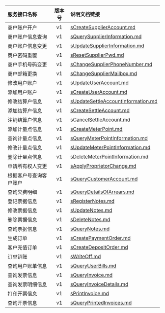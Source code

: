   
| 服务接口名称 | 版本号 | 说明文档链接 |  
| :----------------- | :-----: | :---------------- |  
| 商户账户开户 | v1 | [sCreateSupplierAccount.md](https://github.com/Zhang-Monica/gitMd/blob/master/supplier-v1/sCreateSupplierAccount.md) |  
| 商户账户信息查询 | v1 | [sQuerySupplierInformation.md](https://github.com/Zhang-Monica/gitMd/blob/master/supplier-v1/sQuerySupplierInformation.md) |  
| 商户账户信息变更 | v1 | [sUpdateSupplierInformation.md](https://github.com/Zhang-Monica/gitMd/blob/master/supplier-v1/sUpdateSupplierInformation.md) |  
| 商户密码重置 | v1 | [sResetSupplierPwd.md](https://github.com/Zhang-Monica/gitMd/blob/master/supplier-v1/sResetSupplierPwd.md) |  
| 商户手机号码变更 | v1 | [sChangeSupplierPhoneNumber.md](https://github.com/Zhang-Monica/gitMd/blob/master/supplier-v1/sChangeSupplierPhoneNumber.md) |  
| 商户邮箱更换 | v1 | [sChangeSupplierMailbox.md](https://github.com/Zhang-Monica/gitMd/blob/master/supplier-v1/sChangeSupplierMailbox.md) |  
| 修改用户账户 | v1 | [sUpdateUserAccount.md](https://github.com/Zhang-Monica/gitMd/blob/master/supplier-v1/sUpdateUserAccount.md) |  
| 添加用户账户 | v1 | [sCreateUserAccount.md](https://github.com/Zhang-Monica/gitMd/blob/master/supplier-v1/sCreateUserAccount.md) |  
| 修改结算户信息 | v1 | [sUpdateSettleAccountInformation.md](https://github.com/Zhang-Monica/gitMd/blob/master/supplier-v1/sUpdateSettleAccountInformation.md) |  
| 添加结算户信息 | v1 | [sCreateSettleAccount.md](https://github.com/Zhang-Monica/gitMd/blob/master/supplier-v1/sCreateSettleAccount.md) |  
| 注销结算户信息 | v1 | [sCancelSettleAccount.md](https://github.com/Zhang-Monica/gitMd/blob/master/supplier-v1/sCancelSettleAccount.md) |  
| 添加计量点信息 | v1 | [sCreateMeterPoint.md](https://github.com/Zhang-Monica/gitMd/blob/master/supplier-v1/sCreateMeterPoint.md) |  
| 查询计量点信息 | v1 | [sQueryMeterPointInformation.md](https://github.com/Zhang-Monica/gitMd/blob/master/supplier-v1/sQueryMeterPointInformation.md) |  
| 修改计量点信息 | v1 | [sUpdateMeterPointInformation.md](https://github.com/Zhang-Monica/gitMd/blob/master/supplier-v1/sUpdateMeterPointInformation.md) |  
| 删除计量点信息 | v1 | [sDeleteMeterPointInformation.md](https://github.com/Zhang-Monica/gitMd/blob/master/supplier-v1/sDeleteMeterPointInformation.md) |  
| 申请所有权人变更 | v1 | [sApplyProprietorChange.md](https://github.com/Zhang-Monica/gitMd/blob/master/supplier-v1/sApplyProprietorChange.md) |  
| 根据客户号查询客户账户 | v1 | [sQueryCustomerAccount.md](https://github.com/Zhang-Monica/gitMd/blob/master/supplier-v1/sQueryCustomerAccount.md) |  
| 查询欠费明细 | v1 | [sQueryDetailsOfArrears.md](https://github.com/Zhang-Monica/gitMd/blob/master/supplier-v1/sQueryDetailsOfArrears.md) |  
| 登记票据信息 | v1 | [sRegisterNotes.md](https://github.com/Zhang-Monica/gitMd/blob/master/supplier-v1/sRegisterNotes.md) |  
| 修改票据信息 | v1 | [sUpdateNotes.md](https://github.com/Zhang-Monica/gitMd/blob/master/supplier-v1/sUpdateNotes.md) |  
| 删除票据信息 | v1 | [sDeleteNotes.md](https://github.com/Zhang-Monica/gitMd/blob/master/supplier-v1/sDeleteNotes.md) |  
| 查询票据信息 | v1 | [sQueryNotes.md](https://github.com/Zhang-Monica/gitMd/blob/master/supplier-v1/sQueryNotes.md) |  
| 生成订单 | v1 | [sCreatePaymentOrder.md](https://github.com/Zhang-Monica/gitMd/blob/master/supplier-v1/sCreatePaymentOrder.md) |  
| 客户充值订单 | v1 | [sCreateDepositOrder.md](https://github.com/Zhang-Monica/gitMd/blob/master/supplier-v1/sCreateDepositOrder.md) |  
| 订单销账 | v1 | [sWriteOff.md](https://github.com/Zhang-Monica/gitMd/blob/master/supplier-v1/sWriteOff.md) |  
| 查询用户账单信息 | v1 | [sQueryUserBills.md](https://github.com/Zhang-Monica/gitMd/blob/master/supplier-v1/sQueryUserBills.md) |  
| 查询发票信息 | v1 | [sQueryInvoice.md](https://github.com/Zhang-Monica/gitMd/blob/master/supplier-v1/sQueryInvoice.md) |  
| 查询发票明细信息 | v1 | [sQueryInvoiceDetails.md](https://github.com/Zhang-Monica/gitMd/blob/master/supplier-v1/sQueryInvoiceDetails.md) |  
| 打印开票信息 | v1 | [sPrintInvoice.md](https://github.com/Zhang-Monica/gitMd/blob/master/supplier-v1/sPrintInvoice.md) |  
| 查询开票信息 | v1 | [sQueryPrintedInvoices.md](https://github.com/Zhang-Monica/gitMd/blob/master/supplier-v1/sQueryPrintedInvoices.md) |  
  
